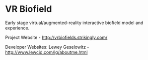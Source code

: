 # VR Biofield
Early stage virtual/augmented-reality interactive biofield model and experience.

Project Website - http://vrbiofields.strikingly.com/

Developer Websites:
Lewey Geselowitz - http://www.lewcid.com/lg/aboutme.html 
